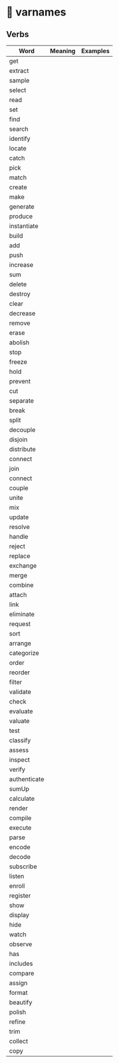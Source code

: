 # 📖 varnames

## Verbs

| Word | Meaning | Examples |
| --- | --- | --- |
| get |
| extract |
| sample |
| select |
| read |
| set |
| find |
| search |
| identify |
| locate |
| catch |
| pick |
| match |
| create |
| make |
| generate |
| produce |
| instantiate |
| build |
| add |
| push |
| increase |
| sum |
| delete |
| destroy |
| clear |
| decrease |
| remove |
| erase |
| abolish |
| stop |
| freeze |
| hold |
| prevent |
| cut |
| separate |
| break |
| split |
| decouple |
| disjoin |
| distribute |
| connect |
| join |
| connect |
| couple |
| unite |
| mix |
| update |
| resolve |
| handle |
| reject |
| replace |
| exchange |
| merge |
| combine |
| attach |
| link |
| eliminate |
| request |
| sort |
| arrange |
| categorize |
| order |
| reorder |
| filter |
| validate |
| check |
| evaluate |
| valuate |
| test |
| classify |
| assess |
| inspect |
| verify |
| authenticate |
| sumUp |
| calculate |
| render |
| compile |
| execute |
| parse |
| encode |
| decode |
| subscribe |
| listen |
| enroll |
| register |
| show |
| display |
| hide |
| watch |
| observe |
| has |
| includes |
| compare |
| assign |
| format |
| beautify |
| polish |
| refine |
| trim |
| collect |
| copy |

